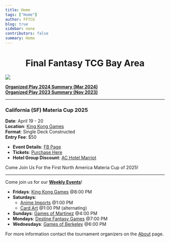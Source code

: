 ```yaml
---
title: Home
tags: ["Home"]
author: FFTCG
blog: true
sidebar: none
contributors: false
summary: Home
---
```


# <center>Final Fantasy TCG Bay Area </center>

<!-- <img src="https://i.imgur.com/WLYqrw8.jpg"> -->
<a href="./blog/2023-12-01_2023_Promos#special-signature"><img src="https://i.imgur.com/5l9Z0vA.jpeg"></a>

<a href="./blog/2024-02-14_2024_Summary_Organized_Play">**Organized Play 2024 Summary (Mar 2024)**</a><br>
<a href="./blog/2023-05-24_2023_Summary_Organized_Play">**Organized Play 2023 Summary (Nov 2023)**</a>

<!-- ## News and Announcements -->
---
### California (SF) Materia Cup 2025

**Date**: April 19 - 20 <br>
**Location**: <a href="about#king-kong-games">King Kong Games</a> <br>
**Format**: Single Deck Constructed  <br>
**Entry Fee**: $50 <br>



* **Event Details**: <a href="">FB Page</a>
* **Tickets**: <a href="https://www.eventbrite.com/e/final-fantasy-tcg-san-francisco-materia-cup-tickets-1264404841919">Purchase Here</a>
* **Hotel Group Discount**: <a href="https://www.marriott.com/event-reservations/reservation-link.mi?id=1740788861110&key=GRP&guestreslink2=true&app=resvlink">AC Hotel Marriot</a>

Come Join Us For the First North America Materia Cup of 2025!

---

Come join us for our **<a href="calendar">Weekly Events</a>**! <br>
* **Fridays**: <a href="about#king-kong-games">King Kong Games</a>  @8:00 PM
* **Saturdays**: 
    - <a href="about#anime-imports">Anime Imports</a> @1:00 PM
    - <a href="about#cardart">Card Art</a> @1:00 PM (alternating) 
    <!-- - <a href="about#galaxy-games">Galaxy Games</a> @2:00 PM (alternating)  -->
* **Sundays**: <a href="about#games-of-martinez">Games of Martinez</a> @4:00 PM
* **Mondays**: <a href="about#destine-fantasy-games">Destine Fantasy Games</a> @7:00 PM
* **Wednesdays**: <a href="about#games-of-berkeley">Games of Berkeley</a> @6:00 PM
<!-- * Center Stage Games - Sun (12/11) @6:00 PM <br> -->
For more information contact the tournament organizers on the <a href="about">About</a>  page.


